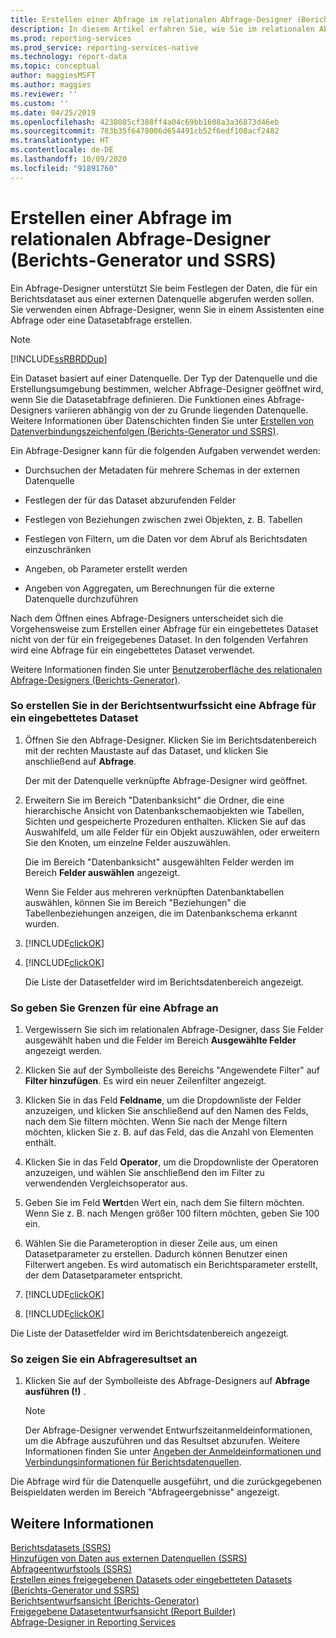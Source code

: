 ```yaml
---
title: Erstellen einer Abfrage im relationalen Abfrage-Designer (Berichts-Generator und SSRS)
description: In diesem Artikel erfahren Sie, wie Sie im relationalen Abfrage-Designer eine Abfrage erstellen, damit Sie angeben können, welche Daten aus einer externen Datenquelle für ein Berichtsdataset abgerufen werden sollen.
ms.prod: reporting-services
ms.prod_service: reporting-services-native
ms.technology: report-data
ms.topic: conceptual
author: maggiesMSFT
ms.author: maggies
ms.reviewer: ''
ms.custom: ''
ms.date: 04/25/2019
ms.openlocfilehash: 4238085cf388ff4a04c69bb1608a3a36873d46eb
ms.sourcegitcommit: 783b35f6478006d654491cb52f6edf108acf2482
ms.translationtype: HT
ms.contentlocale: de-DE
ms.lasthandoff: 10/09/2020
ms.locfileid: "91891760"
---
```

# <a name="build-a-query-in-the-relational-query-designer-report-builder-and-ssrs"></a>Erstellen einer Abfrage im relationalen Abfrage-Designer (Berichts-Generator und SSRS)

Ein Abfrage-Designer unterstützt Sie beim Festlegen der Daten, die für ein Berichtsdataset aus einer externen Datenquelle abgerufen werden sollen. Sie verwenden einen Abfrage-Designer, wenn Sie in einem Assistenten eine Abfrage oder eine Datasetabfrage erstellen.  
  
> [!NOTE]  
> [!INCLUDE[ssRBRDDup](../../includes/ssrbrddup-md.md)]  
  
 Ein Dataset basiert auf einer Datenquelle. Der Typ der Datenquelle und die Erstellungsumgebung bestimmen, welcher Abfrage-Designer geöffnet wird, wenn Sie die Datasetabfrage definieren. Die Funktionen eines Abfrage-Designers variieren abhängig von der zu Grunde liegenden Datenquelle. Weitere Informationen über Datenschichten finden Sie unter [Erstellen von Datenverbindungszeichenfolgen (Berichts-Generator und SSRS)](../../reporting-services/report-data/data-connections-data-sources-and-connection-strings-report-builder-and-ssrs.md).

 Ein Abfrage-Designer kann für die folgenden Aufgaben verwendet werden:  
  
-   Durchsuchen der Metadaten für mehrere Schemas in der externen Datenquelle  
  
-   Festlegen der für das Dataset abzurufenden Felder  
  
-   Festlegen von Beziehungen zwischen zwei Objekten, z. B. Tabellen  
  
-   Festlegen von Filtern, um die Daten vor dem Abruf als Berichtsdaten einzuschränken  
  
-   Angeben, ob Parameter erstellt werden  
  
-   Angeben von Aggregaten, um Berechnungen für die externe Datenquelle durchzuführen  
  
 Nach dem Öffnen eines Abfrage-Designers unterscheidet sich die Vorgehensweise zum Erstellen einer Abfrage für ein eingebettetes Dataset nicht von der für ein freigegebenes Dataset. In den folgenden Verfahren wird eine Abfrage für ein eingebettetes Dataset verwendet.  
  
 Weitere Informationen finden Sie unter [Benutzeroberfläche des relationalen Abfrage-Designers (Berichts-Generator)](../../reporting-services/report-data/relational-query-designer-user-interface-report-builder.md).  
  
### <a name="to-build-a-query-for-an-embedded-dataset-in-report-design-view"></a>So erstellen Sie in der Berichtsentwurfssicht eine Abfrage für ein eingebettetes Dataset  
  
1.  Öffnen Sie den Abfrage-Designer. Klicken Sie im Berichtsdatenbereich mit der rechten Maustaste auf das Dataset, und klicken Sie anschließend auf **Abfrage**.  
  
     Der mit der Datenquelle verknüpfte Abfrage-Designer wird geöffnet.  
  
2.  Erweitern Sie im Bereich "Datenbanksicht" die Ordner, die eine hierarchische Ansicht von Datenbankschemaobjekten wie Tabellen, Sichten und gespeicherte Prozeduren enthalten. Klicken Sie auf das Auswahlfeld, um alle Felder für ein Objekt auszuwählen, oder erweitern Sie den Knoten, um einzelne Felder auszuwählen.  
  
     Die im Bereich "Datenbanksicht" ausgewählten Felder werden im Bereich **Felder auswählen** angezeigt.  
  
     Wenn Sie Felder aus mehreren verknüpften Datenbanktabellen auswählen, können Sie im Bereich "Beziehungen" die Tabellenbeziehungen anzeigen, die im Datenbankschema erkannt wurden.  
  
3.  [!INCLUDE[clickOK](../../includes/clickok-md.md)]  
  
4.  [!INCLUDE[clickOK](../../includes/clickok-md.md)]  
  
     Die Liste der Datasetfelder wird im Berichtsdatenbereich angezeigt.  
  
### <a name="to-specify-limits-for-a-query"></a>So geben Sie Grenzen für eine Abfrage an  
  
1.  Vergewissern Sie sich im relationalen Abfrage-Designer, dass Sie Felder ausgewählt haben und die Felder im Bereich **Ausgewählte Felder** angezeigt werden.  
  
2.  Klicken Sie auf der Symbolleiste des Bereichs "Angewendete Filter" auf **Filter hinzufügen**. Es wird ein neuer Zeilenfilter angezeigt.  
  
3.  Klicken Sie in das Feld **Feldname**, um die Dropdownliste der Felder anzuzeigen, und klicken Sie anschließend auf den Namen des Felds, nach dem Sie filtern möchten. Wenn Sie nach der Menge filtern möchten, klicken Sie z. B. auf das Feld, das die Anzahl von Elementen enthält.  
  
4.  Klicken Sie in das Feld **Operator**, um die Dropdownliste der Operatoren anzuzeigen, und wählen Sie anschließend den im Filter zu verwendenden Vergleichsoperator aus.  
  
5.  Geben Sie im Feld **Wert**den Wert ein, nach dem Sie filtern möchten. Wenn Sie z. B. nach Mengen größer 100 filtern möchten, geben Sie 100 ein.  
  
6.  Wählen Sie die Parameteroption in dieser Zeile aus, um einen Datasetparameter zu erstellen. Dadurch können Benutzer einen Filterwert angeben. Es wird automatisch ein Berichtsparameter erstellt, der dem Datasetparameter entspricht.  
  
7.  [!INCLUDE[clickOK](../../includes/clickok-md.md)]  
  
8.  [!INCLUDE[clickOK](../../includes/clickok-md.md)]  
  
 Die Liste der Datasetfelder wird im Berichtsdatenbereich angezeigt.  
  
### <a name="to-view-a-query-result-set"></a>So zeigen Sie ein Abfrageresultset an  
  
1.  Klicken Sie auf der Symbolleiste des Abfrage-Designers auf **Abfrage ausführen (!)** .  
  
    > [!NOTE]  
    >  Der Abfrage-Designer verwendet Entwurfszeitanmeldeinformationen, um die Abfrage auszuführen und das Resultset abzurufen. Weitere Informationen finden Sie unter [Angeben der Anmeldeinformationen und Verbindungsinformationen für Berichtsdatenquellen](specify-credential-and-connection-information-for-report-data-sources.md).  
  
 Die Abfrage wird für die Datenquelle ausgeführt, und die zurückgegebenen Beispieldaten werden im Bereich "Abfrageergebnisse" angezeigt.  
  
## <a name="see-also"></a>Weitere Informationen  
 [Berichtsdatasets &#40;SSRS&#41;](../../reporting-services/report-data/report-datasets-ssrs.md)   
 [Hinzufügen von Daten aus externen Datenquellen (SSRS)](../../reporting-services/report-data/add-data-from-external-data-sources-ssrs.md)   
 [Abfrageentwurfstools &#40;SSRS&#41;](query-design-tools-ssrs.md)   
 [Erstellen eines freigegebenen Datasets oder eingebetteten Datasets &#40;Berichts-Generator und SSRS&#41;](../../reporting-services/report-data/create-a-shared-dataset-or-embedded-dataset-report-builder-and-ssrs.md)   
 [Berichtsentwurfsansicht &#40;Berichts-Generator&#41;](../../reporting-services/report-builder/report-design-view-report-builder.md)   
 [Freigegebene Datasetentwurfsansicht &#40;Report Builder&#41;](../../reporting-services/report-builder/shared-dataset-design-view-report-builder.md)   
 [Abfrage-Designer in Reporting Services](/previous-versions/sql/)  
  
